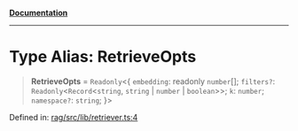 [**Documentation**](../../../README.md)

***

# Type Alias: RetrieveOpts

> **RetrieveOpts** = `Readonly`\<\{ `embedding`: readonly `number`[]; `filters?`: `Readonly`\<`Record`\<`string`, `string` \| `number` \| `boolean`\>\>; `k`: `number`; `namespace?`: `string`; \}\>

Defined in: [rag/src/lib/retriever.ts:4](https://github.com/ceponatia/roler/blob/3285898e6e20febeb11523af0dddefd8f892e902/packages/rag/src/lib/retriever.ts#L4)
